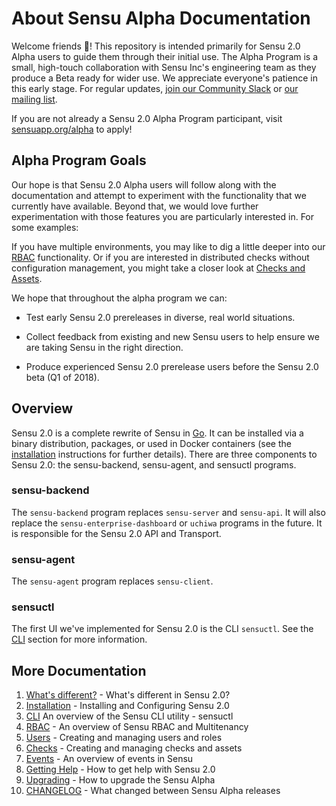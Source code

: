 # About Sensu Alpha Documentation

Welcome friends :wave:! This repository is intended primarily for
Sensu 2.0 Alpha users to guide them through their initial use. The
Alpha Program is a small, high-touch collaboration with Sensu Inc's
engineering team as they produce a Beta ready for wider use. We
appreciate everyone's patience in this early stage. For regular
updates, [join our Community Slack](http://slack.sensu.io) or [our
mailing
list](http://sensuapp.us6.list-manage.com/subscribe?u=576e632588&id=2e5efd43d8).

If you are not already a Sensu 2.0 Alpha Program participant, visit
[sensuapp.org/alpha](https://sensuapp.org/alpha#apply) to apply!

## Alpha Program Goals

Our hope is that Sensu 2.0 Alpha users will follow along with the documentation
and attempt to experiment with the functionality that we currently have available.
Beyond that, we would love further experimentation with those features you are
particularly interested in. For some examples:

If you have multiple environments, you may like to dig a little deeper into our
[RBAC](04-rbac-multitenancy.md) functionality. Or if you are interested in
distributed checks without configuration management, you might take a closer
look at [Checks and Assets](06-checks-and-assets.md).

We hope that throughout the alpha program we can:

- Test early Sensu 2.0 prereleases in diverse, real world situations.

- Collect feedback from existing and new Sensu users to help ensure we
  are taking Sensu in the right direction.

- Produce experienced Sensu 2.0 prerelease users before the Sensu 2.0
  beta (Q1 of 2018).

## Overview

Sensu 2.0 is a complete rewrite of Sensu in [Go](https://golang.org). It can be
installed via a binary distribution, packages, or used in Docker containers
(see the [installation](02-installation.md) instructions for further details).
There are three components to Sensu 2.0: the sensu-backend, sensu-agent, and
sensuctl programs.

### sensu-backend

The `sensu-backend` program replaces `sensu-server` and `sensu-api`. It will
also replace the `sensu-enterprise-dashboard` or `uchiwa` programs in the future.
It is responsible for the Sensu 2.0 API and Transport.

### sensu-agent

The `sensu-agent` program replaces `sensu-client`.

### sensuctl

The first UI we've implemented for Sensu 2.0 is the CLI `sensuctl`. See the
[CLI](03-sensuctl.md) section for more information.

## More Documentation

1. [What's different?](01-whats-new.md) - What's different in Sensu 2.0?
2. [Installation](02-installation.md) - Installing and Configuring Sensu 2.0
3. [CLI](03-sensuctl.md) An overview of the Sensu CLI utility - sensuctl
4. [RBAC](04-rbac-multitenancy.md) - An overview of Sensu RBAC and Multitenancy
5. [Users](05-users-and-roles.md) - Creating and managing users and roles
6. [Checks](06-checks-and-assets.md) - Creating and managing checks and assets
7. [Events](07-events.md) - An overview of events in Sensu
8. [Getting Help](99-getting-help.md) - How to get help with Sensu 2.0
9. [Upgrading](98-upgrading.md) - How to upgrade the Sensu Alpha
10. [CHANGELOG](97-changelog.md) - What changed between Sensu Alpha releases
